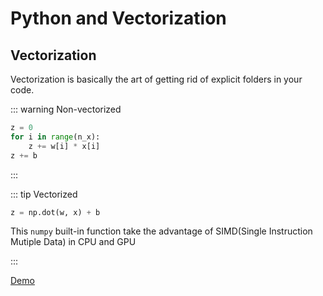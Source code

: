 # Python and Vectorization
## Vectorization
Vectorization is basically the art of getting rid of explicit folders in your code.

::: warning Non-vectorized 
```python
z = 0
for i in range(n_x):
	z += w[i] * x[i]
z += b
```
:::

::: tip Vectorized
```python
z = np.dot(w, x) + b
```
This `numpy` built-in function take the advantage of SIMD(Single Instruction Mutiple Data) in CPU and GPU

:::

[Demo](https://nbviewer.jupyter.org/github/chuxubank/Learning-AI/blob/master/C1-Neural-Networks-and-Deep-Learning/W2-Neural-Networks-Basics/L2-Python-and-Vectorization/Vectorization%20demo.ipynb)
